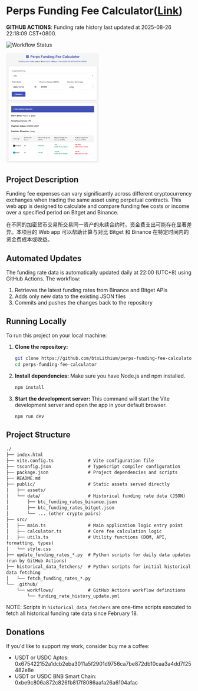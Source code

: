 # Perps Funding Fee Calculator([Link](https://btxlithium.github.io/perps-funding-fee-calculator/))

**GITHUB ACTIONS**:   <!-- LAST_UPDATED -->Funding rate history last updated at 2025-08-26 22:18:09 CST+0800<!-- /LAST_UPDATED -->.

![Workflow Status](https://github.com/btxLithium/perps-funding-fee-calculator/actions/workflows/funding_rate_history_update.yml/badge.svg)


<img src="screenshot.png" alt="Funding Fee Calculator Screenshot" width="50%">

## Project Description

Funding fee expenses can vary significantly across different cryptocurrency exchanges when trading the same asset using perpetual contracts. This web app is designed to calculate and compare funding fee costs or income over a specified period on Bitget and Binance.

在不同的加密货币交易所交易同一资产的永续合约时，资金费支出可能存在显著差异。本项目的 Web app 可以帮助计算与对比 Bitget 和 Binance 在特定时间内的资金费成本或收益。

## Automated Updates

The funding rate data is automatically updated daily at 22:00 (UTC+8) using GitHub Actions. The workflow:
1. Retrieves the latest funding rates from Binance and Bitget APIs
2. Adds only new data to the existing JSON files
3. Commits and pushes the changes back to the repository

## Running Locally

To run this project on your local machine:

1.  **Clone the repository:**
    ```bash
    git clone https://github.com/btxLithium/perps-funding-fee-calculator.git
    cd perps-funding-fee-calculator
    ```

2.  **Install dependencies:**
    Make sure you have Node.js and npm installed.
    ```bash
    npm install
    ```

3.  **Start the development server:**
    This command will start the Vite development server and open the app in your default browser.
    ```bash
    npm run dev
    ```



## Project Structure

```
./
├── index.html                 
├── vite.config.ts             # Vite configuration file
├── tsconfig.json              # TypeScript compiler configuration
├── package.json               # Project dependencies and scripts
├── README.md                  
├── public/                    # Static assets served directly
│   ├── assets/                
│   └── data/                  # Historical funding rate data (JSON)
│       ├── btc_funding_rates_binance.json
│       ├── btc_funding_rates_bitget.json
│       └── ... (other crypto pairs)
├── src/                   
│   ├── main.ts                # Main application logic entry point
│   ├── calculator.ts          # Core fee calculation logic
│   ├── utils.ts               # Utility functions (DOM, API, formatting, types)
│   └── style.css            
├── update_funding_rates_*.py  # Python scripts for daily data updates (run by GitHub Actions)
├── historical_data_fetchers/  # Python scripts for initial historical data fetching
│   └── fetch_funding_rates_*.py
└── .github/
    └── workflows/             # GitHub Actions workflow definitions
        └── funding_rate_history_update.yml
```
NOTE: Scripts in `historical_data_fetchers` are one-time scripts executed to fetch all historical funding rate data since February 18.

## Donations

If you'd like to support my work, consider buy me a coffee:

- USDT or USDC Aptos:  
0x675422152a1dcb2eba3011a5f2901d9756ca7be872db10caa3a4dd7f25482e8e  
- USDT or USDC BNB Smart Chain:  
0xbe9c806a872c826fb817f8086aafa26a6104afac
